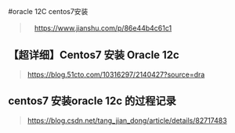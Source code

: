 #oracle 12C centos7安装
>　https://www.jianshu.com/p/86e44b4c61c1

## 【超详细】Centos7 安装 Oracle 12c
> https://blog.51cto.com/10316297/2140427?source=dra

## centos7 安装oracle 12c 的过程记录
> https://blog.csdn.net/tang_jian_dong/article/details/82717483
